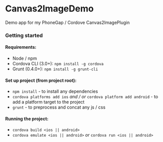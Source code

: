 Canvas2ImageDemo
================

Demo app for my PhoneGap / Cordove Canvas2ImagePlugin


### Getting started

#### Requirements:

- Node / npm
- Cordova CLI (3.0+): `npm install -g cordova`
- Grunt (0.4.0+): `npm install -g grunt-cli`

#### Set up project (from project root):

- `npm install` - to install any dependencies
- `cordova platforms add ios` *and / or* `cordova platform add android` - to add a platform target to the project
- `grunt` - to preprocess and concat any js / css


#### Running the project:

- `cordova build <ios || android>`
- `cordova emulate <ios || android>` *or* `cordova run <ios || android>`
